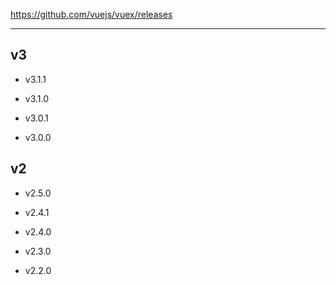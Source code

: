 https://github.com/vuejs/vuex/releases

---

## v3

* v3.1.1
* v3.1.0

* v3.0.1
* v3.0.0

## v2

* v2.5.0

* v2.4.1
* v2.4.0

* v2.3.0

* v2.2.0
